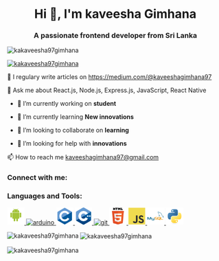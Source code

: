 <h1 align="center">Hi 👋, I'm kaveesha Gimhana</h1>
<h3 align="center">A passionate frontend developer from Sri Lanka</h3>

<p align="left"> <img src="https://komarev.com/ghpvc/?username=kakaveesha97gimhana&label=Profile%20views&color=0e75b6&style=flat" alt="kakaveesha97gimhana" /> </p>

<p align="left"> <a href="https://github.com/ryo-ma/github-profile-trophy"><img src="https://github-profile-trophy.vercel.app/?username=kakaveesha97gimhana" alt="kakaveesha97gimhana" /></a> </p>

📝 I regulary write articles on https://medium.com/@kaveeshagimhana97

💬 Ask me about React.js, Node.js, Express.js, JavaScript, React Native

- 🔭 I’m currently working on **student**

- 🌱 I’m currently learning **New innovations**

- 👯 I’m looking to collaborate on **learning**

- 🤝 I’m looking for help with **innovations**

📫 How to reach me kaveeshagimhana97@gmail.com

<h3 align="left">Connect with me:</h3>
<p align="left">
</p>

<h3 align="left">Languages and Tools:</h3>
<p align="left"> <a href="https://developer.android.com" target="_blank" rel="noreferrer"> <img src="https://raw.githubusercontent.com/devicons/devicon/master/icons/android/android-original-wordmark.svg" alt="android" width="40" height="40"/> </a> <a href="https://www.arduino.cc/" target="_blank" rel="noreferrer"> <img src="https://cdn.worldvectorlogo.com/logos/arduino-1.svg" alt="arduino" width="40" height="40"/> </a> <a href="https://www.cprogramming.com/" target="_blank" rel="noreferrer"> <img src="https://raw.githubusercontent.com/devicons/devicon/master/icons/c/c-original.svg" alt="c" width="40" height="40"/> </a> <a href="https://www.w3schools.com/cpp/" target="_blank" rel="noreferrer"> <img src="https://raw.githubusercontent.com/devicons/devicon/master/icons/cplusplus/cplusplus-original.svg" alt="cplusplus" width="40" height="40"/> </a> <a href="https://git-scm.com/" target="_blank" rel="noreferrer"> <img src="https://www.vectorlogo.zone/logos/git-scm/git-scm-icon.svg" alt="git" width="40" height="40"/> </a> <a href="https://www.w3.org/html/" target="_blank" rel="noreferrer"> <img src="https://raw.githubusercontent.com/devicons/devicon/master/icons/html5/html5-original-wordmark.svg" alt="html5" width="40" height="40"/> </a> <a href="https://developer.mozilla.org/en-US/docs/Web/JavaScript" target="_blank" rel="noreferrer"> <img src="https://raw.githubusercontent.com/devicons/devicon/master/icons/javascript/javascript-original.svg" alt="javascript" width="40" height="40"/> </a> <a href="https://www.mysql.com/" target="_blank" rel="noreferrer"> <img src="https://raw.githubusercontent.com/devicons/devicon/master/icons/mysql/mysql-original-wordmark.svg" alt="mysql" width="40" height="40"/> </a> <a href="https://www.python.org" target="_blank" rel="noreferrer"> <img src="https://raw.githubusercontent.com/devicons/devicon/master/icons/python/python-original.svg" alt="python" width="40" height="40"/> </a> </p>

<p><img align="left" src="https://github-readme-stats.vercel.app/api/top-langs?username=kakaveesha97gimhana&show_icons=true&locale=en&layout=compact" alt="kakaveesha97gimhana" /></p>

<p>&nbsp;<img align="center" src="https://github-readme-stats.vercel.app/api?username=kakaveesha97gimhana&show_icons=true&locale=en" alt="kakaveesha97gimhana" /></p>

<p><img align="center" src="https://github-readme-streak-stats.herokuapp.com/?user=kakaveesha97gimhana&" alt="kakaveesha97gimhana" /></p>
